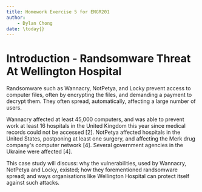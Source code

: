 ```yaml
---
title: Homework Exercise 5 for ENGR201
author:
    - Dylan Chong
date: \today{}
---
```


<!-- 

# Notes

- Introduces the case
    - randsomware
        - prevent access to files (e.g. by encrypting them)
        - demands payment to decrypt
        - often spread to large number of users, in cases below they are able
        to spread themselves
    - mention impact
        - Wannacry
            - “Shut down work” at 16 hospitals in UK [2]
                - Unable to access medical records
                - “At least one hospital had to cancel all non-urgent
                operations”
                - Affected 45k computers worldwide
        - NotPetya
            - US hospitals affected, at least one surgery postponed 
            - 'Compromised' drug company network, and a law firm
- show some uncertainty - to lead on
    - There are multiple ways to protect organisations, such as hospitals, from
    such attacks.
- This case study will discuss:
    - for each rw
        - Why the vulnerabilities existed / why they could be exploited
        - how the randsomware spread
    - and ways organisations like Wellington Hospital can protect itself
    against such attacks.

-->

# Introduction - Randsomware Threat At Wellington Hospital

Randsomware such as Wannacry, NotPetya, and Locky prevent access to computer
files, often by encrypting the files, and demanding a payment to decrypt them.
They often spread, automatically, affecting a large number of users.

Wannacry affected at least 45,000 computers, and was able to prevent work at
least 16 hospitals in the United Kingdom this year since medical records could
not be accessed [2]. NotPetya affected hospitals in the United States,
postponing at least one surgery, and affecting the Merk drug company's
computer network [4]. Several government agencies in the Ukraine were affected
[4].

This case study will discuss: why the vulnerabilities, used by Wannacry,
NotPetya and Locky, existed; how they forementioned randsomware spread; and
ways organisations like Wellington Hospital can protect itself against such
attacks.

